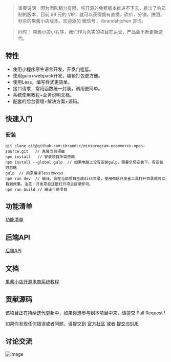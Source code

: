> 重要说明：因为团队精力有限，纯开源的免费版本推进不下去，推出了会员制的版本，目前 99 元的 VIP，就可以获得拥有直播，砍价，分销，拼团，秒杀的果酱小店版本。欢迎添加 微信号： ibrandshjchen 咨询。

> 同时： 果酱小店小程序，我们作为真实的项目在运营，产品会不断更新迭代。

## 特性
- 使用小程序原生语言开发，开发门槛低。
- 使用gulp+webpack开发，编辑打包更方便。
- 使用Less，编写样式更简单。
- 接口请求，常用函数统一封装，调用更简单。
- 系统使用教程+业务说明文档。
- 配套的后台管理+解决方案+源码。


## 快速入门

### 安装

```
git clone git@github.com:ibrandcc/miniprogram-ecommerce-open-source.git   // 克隆当前项目
npm install   // 安装项目所需依赖
npm install --global gulp  // 如果电脑上没有安装gulp，需要全局安装下，有安装可忽略
gulp  // 用来编译less为wxss
npm run dev  // 编译，会在当前项目生成dist目录，使用微信开发者工具打开目录就可以看到效果。注意：开发项目还是打开项目目录即可。
npm run build // 编译当前项目

```


## 功能清单
[功能清单](https://iyoyo.oss-cn-hangzhou.aliyuncs.com/post/iBrand%20%E5%BC%80%E6%BA%90%E7%94%B5%E5%95%86.png)

## 后端API
[后端API](https://github.com/ibrandcc/ecommerce-open-api)

## 文档
[果酱小店开源电商系统教程](https://www.ibrand.cc/open/article?course_id=7&chapter_id=21&article_id=22)


## 贡献源码
该项目正在持续迭代更新中，如果你想参与到本项目中来，请提交 Pull Request !

如果你发现任何错误或者问题，请提交到 [官方社区](https://www.ibrand.cc/open/discuss) 或者 [提交ISSUE](https://github.com/ibrandcc/miniprogram-ecommerce-open-source/issues)

## 讨论交流
![image](https://iyoyo.oss-cn-hangzhou.aliyuncs.com/post/qrcodenew.jpg)
